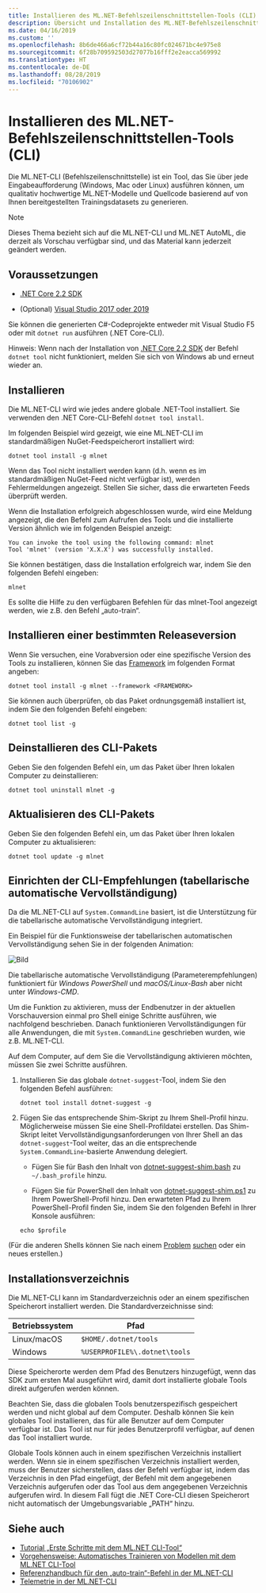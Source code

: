 ```yaml
---
title: Installieren des ML.NET-Befehlszeilenschnittstellen-Tools (CLI)
description: Übersicht und Installation des ML.NET-Befehlszeilenschnittstellen-Tools (CLI)
ms.date: 04/16/2019
ms.custom: ''
ms.openlocfilehash: 8b6de466a6cf72b44a16c80fc024671bc4e975e8
ms.sourcegitcommit: 6f28b709592503d27077b16fff2e2eacca569992
ms.translationtype: HT
ms.contentlocale: de-DE
ms.lasthandoff: 08/28/2019
ms.locfileid: "70106902"
---
```

# <a name="how-to-install-the-mlnet-command-line-interface-cli-tool"></a>Installieren des ML.NET-Befehlszeilenschnittstellen-Tools (CLI)

Die ML.NET-CLI (Befehlszeilenschnittstelle) ist ein Tool, das Sie über jede Eingabeaufforderung (Windows, Mac oder Linux) ausführen können, um qualitativ hochwertige ML.NET-Modelle und Quellcode basierend auf von Ihnen bereitgestellten Trainingsdatasets zu generieren.

> [!NOTE]
> Dieses Thema bezieht sich auf die ML.NET-CLI und ML.NET AutoML, die derzeit als Vorschau verfügbar sind, und das Material kann jederzeit geändert werden.

## <a name="pre-requisites"></a>Voraussetzungen

- [.NET Core 2.2 SDK](https://dotnet.microsoft.com/download/dotnet-core/2.2)

- (Optional) [Visual Studio 2017 oder 2019](https://visualstudio.microsoft.com/vs/)

Sie können die generierten C#-Codeprojekte entweder mit Visual Studio F5 oder mit `dotnet run` ausführen (.NET Core-CLI).

Hinweis: Wenn nach der Installation von [.NET Core 2.2 SDK](https://dotnet.microsoft.com/download/dotnet-core/2.2) der Befehl `dotnet tool` nicht funktioniert, melden Sie sich von Windows ab und erneut wieder an.

## <a name="install"></a>Installieren

Die ML.NET-CLI wird wie jedes andere globale .NET-Tool installiert. Sie verwenden den .NET Core-CLI-Befehl `dotnet tool install`. 

Im folgenden Beispiel wird gezeigt, wie eine ML.NET-CLI im standardmäßigen NuGet-Feedspeicherort installiert wird:

```console
dotnet tool install -g mlnet
```

Wenn das Tool nicht installiert werden kann (d.h. wenn es im standardmäßigen NuGet-Feed nicht verfügbar ist), werden Fehlermeldungen angezeigt. Stellen Sie sicher, dass die erwarteten Feeds überprüft werden.

Wenn die Installation erfolgreich abgeschlossen wurde, wird eine Meldung angezeigt, die den Befehl zum Aufrufen des Tools und die installierte Version ähnlich wie im folgenden Beispiel anzeigt:

```console
You can invoke the tool using the following command: mlnet
Tool 'mlnet' (version 'X.X.X') was successfully installed.
```

Sie können bestätigen, dass die Installation erfolgreich war, indem Sie den folgenden Befehl eingeben:

```console
mlnet
```

Es sollte die Hilfe zu den verfügbaren Befehlen für das mlnet-Tool angezeigt werden, wie z.B. den Befehl „auto-train“.

## <a name="install-a-specific-release-version"></a>Installieren einer bestimmten Releaseversion

Wenn Sie versuchen, eine Vorabversion oder eine spezifische Version des Tools zu installieren, können Sie das [Framework](../../standard/frameworks.md) im folgenden Format angeben:

```console
dotnet tool install -g mlnet --framework <FRAMEWORK>
```

Sie können auch überprüfen, ob das Paket ordnungsgemäß installiert ist, indem Sie den folgenden Befehl eingeben:

```console
dotnet tool list -g
```

## <a name="uninstall-the-cli-package"></a>Deinstallieren des CLI-Pakets

Geben Sie den folgenden Befehl ein, um das Paket über Ihren lokalen Computer zu deinstallieren:

```console
dotnet tool uninstall mlnet -g
```

## <a name="update-the-cli-package"></a>Aktualisieren des CLI-Pakets

Geben Sie den folgenden Befehl ein, um das Paket über Ihren lokalen Computer zu aktualisieren:

```console
dotnet tool update -g mlnet
```

## <a name="set-up-cli-suggestions-tab-based-auto-completion"></a>Einrichten der CLI-Empfehlungen (tabellarische automatische Vervollständigung)

Da die ML.NET-CLI auf `System.CommandLine` basiert, ist die Unterstützung für die tabellarische automatische Vervollständigung integriert.

Ein Beispiel für die Funktionsweise der tabellarischen automatischen Vervollständigung sehen Sie in der folgenden Animation:

![Bild](./media/cli-tab-completion.gif)

Die tabellarische automatische Vervollständigung (Parameterempfehlungen) funktioniert für *Windows PowerShell* und *macOS/Linux-Bash* aber nicht unter *Windows-CMD*.

Um die Funktion zu aktivieren, muss der Endbenutzer in der aktuellen Vorschauversion einmal pro Shell einige Schritte ausführen, wie nachfolgend beschrieben. Danach funktionieren Vervollständigungen für alle Anwendungen, die mit `System.CommandLine` geschrieben wurden, wie z.B. ML.NET-CLI.

Auf dem Computer, auf dem Sie die Vervollständigung aktivieren möchten, müssen Sie zwei Schritte ausführen.

1. Installieren Sie das globale `dotnet-suggest`-Tool, indem Sie den folgenden Befehl ausführen:

    ```console
    dotnet tool install dotnet-suggest -g
    ```

2. Fügen Sie das entsprechende Shim-Skript zu Ihrem Shell-Profil hinzu. Möglicherweise müssen Sie eine Shell-Profildatei erstellen. Das Shim-Skript leitet Vervollständigungsanforderungen von Ihrer Shell an das `dotnet-suggest`-Tool weiter, das an die entsprechende `System.CommandLine`-basierte Anwendung delegiert.

    - Fügen Sie für Bash den Inhalt von [dotnet-suggest-shim.bash](https://github.com/dotnet/System.CommandLine/blob/master/src/System.CommandLine.Suggest/dotnet-suggest-shim.bash) zu `~/.bash_profile` hinzu.

    - Fügen Sie für PowerShell den Inhalt von [dotnet-suggest-shim.ps1](https://github.com/dotnet/System.CommandLine/blob/master/src/System.CommandLine.Suggest/dotnet-suggest-shim.ps1) zu Ihrem PowerShell-Profil hinzu. Den erwarteten Pfad zu Ihrem PowerShell-Profil finden Sie, indem Sie den folgenden Befehl in Ihrer Konsole ausführen:

    ```console
    echo $profile
    ``` 

(Für die anderen Shells können Sie nach einem [Problem](https://github.com/dotnet/System.CommandLine/issues) [suchen](https://github.com/dotnet/System.CommandLine/issues?q=is%3Aissue+is%3Aopen+label%3A%22shell+suggestion%22) oder ein neues erstellen.)

## <a name="installation-directory"></a>Installationsverzeichnis

Die ML.NET-CLI kann im Standardverzeichnis oder an einem spezifischen Speicherort installiert werden. Die Standardverzeichnisse sind:

| Betriebssystem          | Pfad                          |
|-------------|-------------------------------|
| Linux/macOS | `$HOME/.dotnet/tools`         |
| Windows     | `%USERPROFILE%\.dotnet\tools` |

Diese Speicherorte werden dem Pfad des Benutzers hinzugefügt, wenn das SDK zum ersten Mal ausgeführt wird, damit dort installierte globale Tools direkt aufgerufen werden können.

Beachten Sie, dass die globalen Tools benutzerspezifisch gespeichert werden und nicht global auf dem Computer. Deshalb können Sie kein globales Tool installieren, das für alle Benutzer auf dem Computer verfügbar ist. Das Tool ist nur für jedes Benutzerprofil verfügbar, auf denen das Tool installiert wurde.

Globale Tools können auch in einem spezifischen Verzeichnis installiert werden. Wenn sie in einem spezifischen Verzeichnis installiert werden, muss der Benutzer sicherstellen, dass der Befehl verfügbar ist, indem das Verzeichnis in den Pfad eingefügt, der Befehl mit dem angegebenen Verzeichnis aufgerufen oder das Tool aus dem angegebenen Verzeichnis aufgerufen wird.
In diesem Fall fügt die .NET Core-CLI diesen Speicherort nicht automatisch der Umgebungsvariable „PATH“ hinzu.

## <a name="see-also"></a>Siehe auch

- [Tutorial „Erste Schritte mit dem ML.NET CLI-Tool“](../tutorials/mlnet-cli.md)
- [Vorgehensweise: Automatisches Trainieren von Modellen mit dem ML.NET CLI-Tool](../automate-training-with-cli.md)
- [Referenzhandbuch für den „auto-train“-Befehl in der ML.NET-CLI](../reference/ml-net-cli-reference.md) 
- [Telemetrie in der ML.NET-CLI](../resources/ml-net-cli-telemetry.md)

